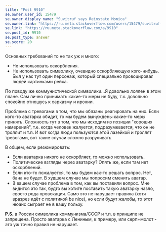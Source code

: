 ```yaml
---
title: "Post 9910"
se.owner.user_id: 15479
se.owner.display_name: "Suvitruf says Reinstate Monica"
se.owner.link: "https://ru.meta.stackoverflow.com/users/15479/suvitruf-says-reinstate-monica"
se.link: "https://ru.meta.stackoverflow.com/a/9910"
se.post_id: 9910
se.post_type: answer
se.score: 20
---
```

<p>Основных требований то не так уж и много:</p>

<ul>
<li>Не использовать оскорбления.</li>
<li>Не использовать символику, очевидно оскорбляющую кого-нибудь. Был у нас тут один персонаж, который специально провоцировал людей картинками рейха.</li>
</ul>

<p>По поводу же коммунистической символики...Я довольно лоялен в этом плане. Сам лично принимать какие-то меры не буду, т.к. довольно спокойно отношусь к сарказму и иронии. </p>

<p>Проблема с тревогами в том, что мы обязаны реагировать на них. Если кого-то аватарка обидит, то мы будем вынуждены какие-то меры принять. Сложность тут в том, что мы исходим из позиции "хороших намерений", т.е. когда человек жалуется, подразумевается, что он не троллит и т.п. И вот когда люди пользуются этой лазейкой и троллят тревогами, вот такие случаи сложно разруливать.</p>

<p>В общем, если резюмировать:</p>

<ul>
<li>Если аватарка никого не оскорбляет, то можно использовать.</li>
<li>Политические взгляды через аватарку? Опять же, если там нет оскорблений.</li>
<li>Если кто-то пожалуется, то мы будем как-то решать вопрос. Нет, бана не будет. В худшем случае мы попросим сменить аватар.</li>
<li>В вашем случае проблема в том, как вы поставили вопрос. Мне видится это так, будто вы хотите поставить такую аватарку назло, своего рода провокация. Само это не нарушает правила (хотя вразрез идёт с политикой be nice), но если будут жалобы, то этот нюанс сыграет не в вашу пользу.</li>
</ul>

<p><strong>P.S.</strong> в России символика коммунизма/СССР и т.п. в принципе не запрещена. Просто аватарка с Лениным, к примеру, или серп+молот - это уж точно правил не нарушает.</p>

